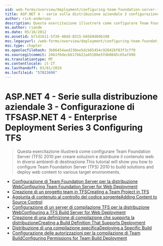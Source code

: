 ```yaml
---
uid: web-forms/overview/deployment/configuring-team-foundation-server-for-web-deployment/index
title: ASP.NET 4 - serie sulla distribuzione aziendale 3 configurazione di TFS | Microsoft Docs
author: rick-anderson
description: Questa esercitazione illustrerà come configurare Team Foundation Server (TFS) 2010 per creare soluzioni e distribuire il contenuto web in diversi ambienti di destinazione.
ms.author: riande
ms.date: 05/16/2012
ms.assetid: b71d1611-5f26-40dd-8315-b65b9d69b198
msc.legacyurl: /web-forms/overview/deployment/configuring-team-foundation-server-for-web-deployment
msc.type: chapter
ms.openlocfilehash: 3b86454aed230ee5dcb65454c92842bf83f3cff0
ms.sourcegitcommit: 24b1f6decbb17bb22a45166e5fdb0845c65af498
ms.translationtype: MT
ms.contentlocale: it-IT
ms.lasthandoff: 03/01/2019
ms.locfileid: "57023698"
---
```

<a name="aspnet-4---enterprise-deployment-series-3-configuring-tfs"></a><span data-ttu-id="022af-103">ASP.NET 4 - Serie sulla distribuzione aziendale 3 - Configurazione di TFS</span><span class="sxs-lookup"><span data-stu-id="022af-103">ASP.NET 4 - Enterprise Deployment Series 3 Configuring TFS</span></span>
====================
> <span data-ttu-id="022af-104">Questa esercitazione illustrerà come configurare Team Foundation Server (TFS) 2010 per creare soluzioni e distribuire il contenuto web in diversi ambienti di destinazione.</span><span class="sxs-lookup"><span data-stu-id="022af-104">This tutorial will show you how to configure Team Foundation Server (TFS) 2010 to build solutions and deploy web content to various target environments.</span></span>


- [<span data-ttu-id="022af-105">Configurazione di Team Foundation Server per la distribuzione Web</span><span class="sxs-lookup"><span data-stu-id="022af-105">Configuring Team Foundation Server for Web Deployment</span></span>](configuring-team-foundation-server-for-web-deployment.md)
- [<span data-ttu-id="022af-106">Creazione di un progetto team in TFS</span><span class="sxs-lookup"><span data-stu-id="022af-106">Creating a Team Project in TFS</span></span>](creating-a-team-project-in-tfs.md)
- [<span data-ttu-id="022af-107">Aggiunta di contenuto al controllo del codice sorgente</span><span class="sxs-lookup"><span data-stu-id="022af-107">Adding Content to Source Control</span></span>](adding-content-to-source-control.md)
- [<span data-ttu-id="022af-108">Configurazione di un server di compilazione TFS per la distribuzione Web</span><span class="sxs-lookup"><span data-stu-id="022af-108">Configuring a TFS Build Server for Web Deployment</span></span>](configuring-a-tfs-build-server-for-web-deployment.md)
- [<span data-ttu-id="022af-109">Creazione di una definizione di compilazione che supporta la distribuzione</span><span class="sxs-lookup"><span data-stu-id="022af-109">Creating a Build Definition That Supports Deployment</span></span>](creating-a-build-definition-that-supports-deployment.md)
- [<span data-ttu-id="022af-110">Distribuzione di una compilazione specifica</span><span class="sxs-lookup"><span data-stu-id="022af-110">Deploying a Specific Build</span></span>](deploying-a-specific-build.md)
- [<span data-ttu-id="022af-111">Configurazione delle autorizzazioni per la compilazione di Team Build</span><span class="sxs-lookup"><span data-stu-id="022af-111">Configuring Permissions for Team Build Deployment</span></span>](configuring-permissions-for-team-build-deployment.md)

